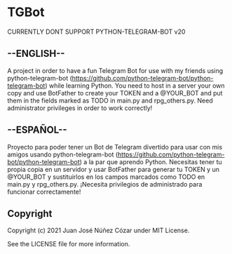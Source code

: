# TGBot

CURRENTLY DONT SUPPORT PYTHON-TELEGRAM-BOT v20

## --ENGLISH--

A project in order to have a fun Telegram Bot for use with my friends using python-telegram-bot (https://github.com/python-telegram-bot/python-telegram-bot) while learning Python.
You need to host in a server your own copy and use BotFather to create your TOKEN and a @YOUR_BOT and put them in the fields marked as TODO in main.py and rpg_others.py.
Need administrator privileges in order to work correctly!

## --ESPAÑOL--

Proyecto para poder tener un Bot de Telegram divertido para usar con mis amigos usando python-telegram-bot (https://github.com/python-telegram-bot/python-telegram-bot) a la par que aprendo Python.
Necesitas tener tu propia copia en un servidor y usar BotFather para generar tu TOKEN y un @YOUR_BOT y sustituirlos en los campos marcados como TODO en main.py y rpg_others.py.
¡Necesita privilegios de administrado para funcionar correctamente!

## Copyright

Copyright (c) 2021 Juan José Núñez Cózar under MIT License.

See the LICENSE file for more information.
